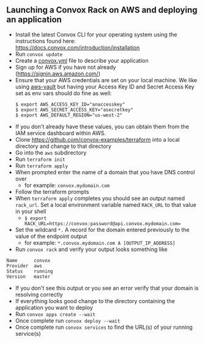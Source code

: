 ## Launching a Convox Rack on AWS and deploying an application

- Install the latest Convox CLI for your operating system using the instructions found here: https://docs.convox.com/introduction/installation
- Run `convox update`
- Create a [convox.yml](https://docs.convox.com/application/convox-yml) file to describe your application
- Sign up for AWS if you have not already (https://signin.aws.amazon.com/)
- Ensure that your AWS credentials are set on your local machine.  We like using [aws-vault](https://github.com/99designs/aws-vault) but having your Access Key ID and Secret Access Key set as env vars should do fine as well:
    ```
    $ export AWS_ACCESS_KEY_ID="anaccesskey"
    $ export AWS_SECRET_ACCESS_KEY="asecretkey"
    $ export AWS_DEFAULT_REGION="us-west-2"
    ```
- If you don't already have these values, you can obtain them from the IAM service dashboard within AWS.
- Clone https://github.com/convox-examples/terraform into a local directory and change to that directory
- Go into the `aws` subdirectory
- Run `terraform init`
- Run `terraform apply`
- When prompted enter the name of a domain that you have DNS control over
  - for example: `convox.mydomain.com`
- Follow the terraform prompts 
- When `terraform apply` completes you should see an output named `rack_url`. Set a local environment variable named `RACK_URL` to that value in your shell
  - `$ export RACK_URL=https://convox:password@api.convox.mydomain.com=`
- Set the wildcard `*.` A record for the domain entered previously to the value of the endpoint output
  - for example: `*.convox.mydomain.com A [OUTPUT_IP_ADDRESS]`
- Run `convox rack` and verify your output looks something like
```
Name      convox
Provider  aws
Status    running
Version   master 
```

- If you don't see this output or you see an error verify that your domain is resolving correctly
- If everything looks good change to the directory containing the application you want to deploy
- Run `convox apps create --wait`
- Once complete run `convox deploy --wait`
- Once complete run `convox services` to find the URL(s) of your running service(s)

